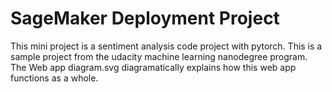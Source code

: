 # SageMaker Deployment Project

This mini project is a sentiment analysis code project with pytorch. This is a sample project from the udacity machine learning nanodegree program.
The Web app diagram.svg diagramatically explains how this web app functions as a whole.
